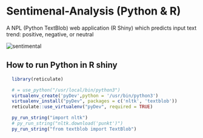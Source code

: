 # Sentimenal-Analysis (Python & R)

A NPL (Python TextBlob) web application (R Shiny) which predicts input text trend: positive, negative, or neutral

![sentimental](https://user-images.githubusercontent.com/13625416/136576718-170a1969-1dda-4bb0-8ced-aa6c683ff25c.gif)

## How to run Python in R shiny 
```R
  library(reticulate)

  # = use_python("/usr/local/bin/python3")
  virtualenv_create('pyDev',python = '/usr/bin/python3')
  virtualenv_install("pyDev", packages = c('nltk', 'textblob'))
  reticulate::use_virtualenv("pyDev", required = TRUE)

  py_run_string("import nltk")
  # py_run_string("nltk.download('punkt')")
  py_run_string("from textblob import TextBlob")
```


